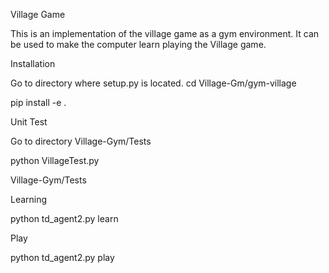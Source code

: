 Village Game

This is an implementation of the village game as a gym environment. It can be used to make the computer learn playing the Village game.


Installation

Go to directory where setup.py is located.
cd Village-Gm/gym-village

pip install -e .

Unit Test

Go to directory Village-Gym/Tests

python VillageTest.py

Village-Gym/Tests

Learning

python td_agent2.py learn

Play

python td_agent2.py play
